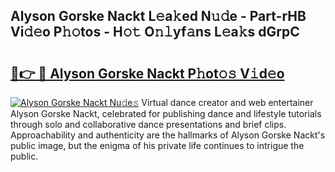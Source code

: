 ## Alyson Gorske Nackt L𝚎a𝚔ed N𝚞𝚍e - Part-rHB Vi𝚍𝚎o P𝚑𝚘tos - H𝚘𝚝 O𝚗𝚕yf𝚊ns L𝚎a𝚔s dGrpC

# <h2><a href="http://kf3125.oniu.top/?m=Alyson+Gorske+Nackt">🔗👉 🔴 Alyson Gorske Nackt P𝚑ot𝚘𝚜 V𝚒d𝚎o</a></h2>

[![Alyson Gorske Nackt Nu𝚍e𝚜](https://i.imgur.com/0qMVB7G.gif)](http://kf3125.oniu.top/?m=Alyson+Gorske+Nackt)
Virtual dance creator and web entertainer Alyson Gorske Nackt, celebrated for publishing dance and lifestyle tutorials through solo and collaborative dance presentations and brief clips. Approachability and authenticity are the hallmarks of Alyson Gorske Nackt's public image, but the enigma of his private life continues to intrigue the public.  
